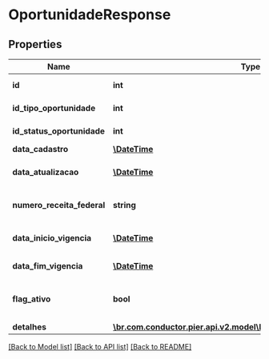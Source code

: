 # OportunidadeResponse

## Properties
Name | Type | Description | Notes
------------ | ------------- | ------------- | -------------
**id** | **int** | C\u00C3\u00B3digo identificador da oportunidade | [optional] 
**id_tipo_oportunidade** | **int** | C\u00C3\u00B3digo identificador do tipo oportunidade | [optional] 
**id_status_oportunidade** | **int** | C\u00C3\u00B3digo identificador do status oportunidade | [optional] 
**data_cadastro** | [**\DateTime**](\DateTime.md) | Data cadastro da oportunidade. | [optional] 
**data_atualizacao** | [**\DateTime**](\DateTime.md) | Data atualiza\u00C3\u00A7\u00C3\u00A3o da oportunidade. | [optional] 
**numero_receita_federal** | **string** | N\u00C3\u00BAmero receita federal do cliente ao qual ser\u00C3\u00A1 ofertada a oportunidade | [optional] 
**data_inicio_vigencia** | [**\DateTime**](\DateTime.md) | In\u00C3\u00ADcio da vig\u00C3\u00AAncia da oportunidade | [optional] 
**data_fim_vigencia** | [**\DateTime**](\DateTime.md) | Fim da vig\u00C3\u00AAncia da oportunidade | [optional] 
**flag_ativo** | **bool** | Flag de verifica\u00C3\u00A7\u00C3\u00A3o se a oportunidade est\u00C3\u00A1 ativa | [optional] 
**detalhes** | [**\br.com.conductor.pier.api.v2.model\DetalheOportunidadeResponse[]**](DetalheOportunidadeResponse.md) | Lista de detalhes da oportunidade | [optional] 

[[Back to Model list]](../README.md#documentation-for-models) [[Back to API list]](../README.md#documentation-for-api-endpoints) [[Back to README]](../README.md)


